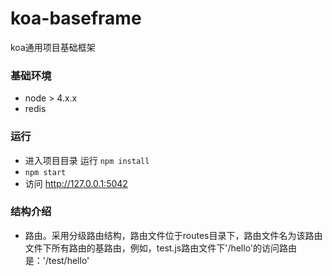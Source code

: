 # koa-baseframe
koa通用项目基础框架

### 基础环境  
- node > 4.x.x
- redis

### 运行  
- 进入项目目录 运行 `npm install`
- `npm start`
- 访问 http://127.0.0.1:5042

### 结构介绍  
- 路由。采用分级路由结构，路由文件位于routes目录下，路由文件名为该路由文件下所有路由的基路由，例如，test.js路由文件下'/hello'的访问路由是：'/test/hello'

